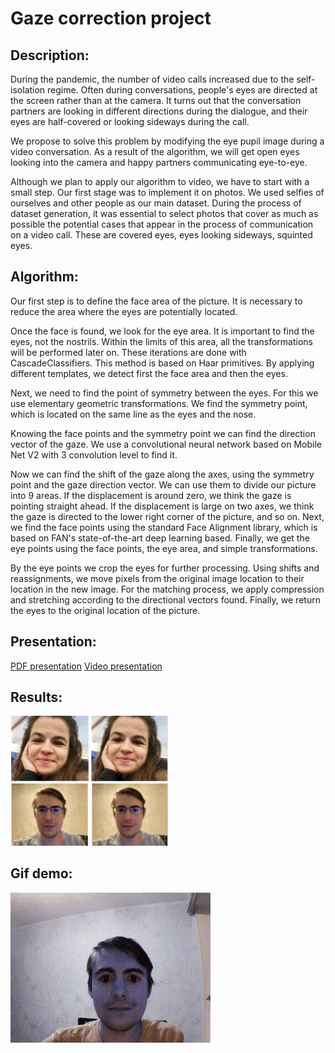 # Gaze correction project

## Description:
During the pandemic, the number of video calls increased due to the self-isolation regime. Often during conversations, people's eyes are directed at the screen rather than at the camera. It turns out that the conversation partners are looking in different directions during the dialogue, and their eyes are half-covered or looking sideways during the call.


We propose to solve this problem by modifying the eye pupil image during a video conversation.
As a result of the algorithm, we will get open eyes looking into the camera and happy partners communicating eye-to-eye.


Although we plan to apply our algorithm to video, we have to start with a small step.
Our first stage was to implement it on photos.
We used selfies of ourselves and other people as our main dataset.
During the process of dataset generation, it was essential to select photos that cover as much as possible the potential cases that appear in the process of communication on a video call. These are covered eyes, eyes looking sideways, squinted eyes.

## Algorithm:
Our first step is to define the face area of the picture. It is necessary to reduce the area where the eyes are potentially located.

Once the face is found, we look for the eye area. It is important to find the eyes, not the nostrils. Within the limits of this area, all the transformations will be performed later on.
These iterations are done with CascadeClassifiers.  This method is based on Haar primitives. By applying different templates, we detect first the face area and then the eyes.

Next, we need to find the point of symmetry between the eyes. For this we use elementary geometric transformations. We find the symmetry point, which is located on the same line as the eyes and the nose.

Knowing the face points and the symmetry point we can find the direction vector of the gaze.  We use a convolutional neural network based on Mobile Net V2 with 3 convolution level to find it.

Now we can find the shift of the gaze along the axes, using the symmetry point and the gaze direction vector. We can use them to divide our picture into 9 areas. If the displacement is around zero, we think the gaze is pointing straight ahead. If the displacement is large on two axes, we think the gaze is directed to the lower right corner of the picture, and so on.
Next, we find the face points using the standard Face Alignment library, which is based on FAN's state-of-the-art deep learning based.
Finally, we get the eye points using the face points, the eye area, and simple transformations.


By the eye points we crop the eyes for further processing.
Using shifts and reassignments, we move pixels from the original image location to their location in the new image.  For the matching process, we apply compression and stretching according to the directional vectors found. Finally, we return the eyes to the original location of the picture.

## Presentation:
[PDF presentation](https://github.com/lll-phill-lll/gaze_correction/blob/master/presentation.pdf)
[Video presentation](https://youtu.be/GSdnbT9DE1Q)


## Results:
<img src="https://github.com/lll-phill-lll/gaze_correction/blob/master/images/results.png" width=50% height=50%>

## Gif demo:
![Demo](images/demo.gif)
